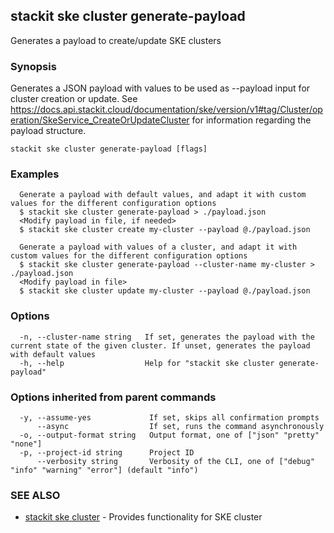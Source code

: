 ## stackit ske cluster generate-payload

Generates a payload to create/update SKE clusters

### Synopsis

Generates a JSON payload with values to be used as --payload input for cluster creation or update.
See https://docs.api.stackit.cloud/documentation/ske/version/v1#tag/Cluster/operation/SkeService_CreateOrUpdateCluster for information regarding the payload structure.

```
stackit ske cluster generate-payload [flags]
```

### Examples

```
  Generate a payload with default values, and adapt it with custom values for the different configuration options
  $ stackit ske cluster generate-payload > ./payload.json
  <Modify payload in file, if needed>
  $ stackit ske cluster create my-cluster --payload @./payload.json

  Generate a payload with values of a cluster, and adapt it with custom values for the different configuration options
  $ stackit ske cluster generate-payload --cluster-name my-cluster > ./payload.json
  <Modify payload in file>
  $ stackit ske cluster update my-cluster --payload @./payload.json
```

### Options

```
  -n, --cluster-name string   If set, generates the payload with the current state of the given cluster. If unset, generates the payload with default values
  -h, --help                  Help for "stackit ske cluster generate-payload"
```

### Options inherited from parent commands

```
  -y, --assume-yes             If set, skips all confirmation prompts
      --async                  If set, runs the command asynchronously
  -o, --output-format string   Output format, one of ["json" "pretty" "none"]
  -p, --project-id string      Project ID
      --verbosity string       Verbosity of the CLI, one of ["debug" "info" "warning" "error"] (default "info")
```

### SEE ALSO

* [stackit ske cluster](./stackit_ske_cluster.md)	 - Provides functionality for SKE cluster

